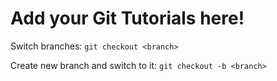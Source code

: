 # Add your Git Tutorials here!

Switch branches: `git checkout <branch>`

Create new branch and switch to it: `git checkout -b <branch>`
